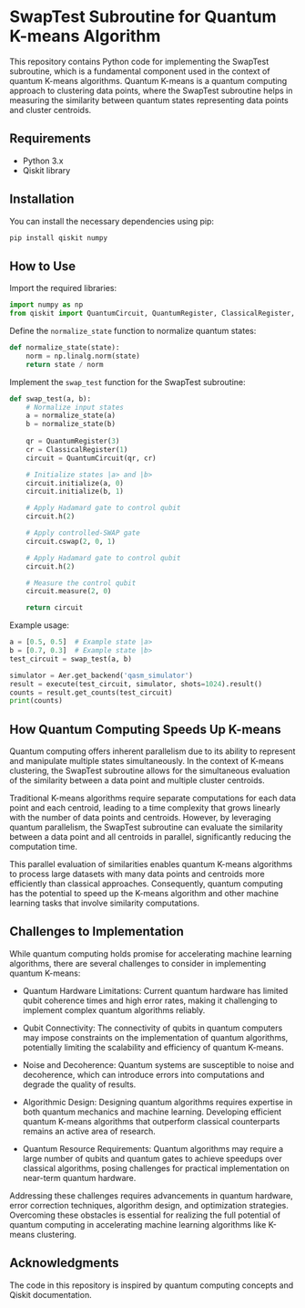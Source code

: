 # SwapTest Subroutine for Quantum K-means Algorithm

This repository contains Python code for implementing the SwapTest subroutine, which is a fundamental component used in the context of quantum K-means algorithms. Quantum K-means is a quantum computing approach to clustering data points, where the SwapTest subroutine helps in measuring the similarity between quantum states representing data points and cluster centroids.

## Requirements
- Python 3.x
- Qiskit library

## Installation
You can install the necessary dependencies using pip:

```bash
pip install qiskit numpy
```

## How to Use
Import the required libraries:

```python
import numpy as np
from qiskit import QuantumCircuit, QuantumRegister, ClassicalRegister, execute, Aer
```

Define the `normalize_state` function to normalize quantum states:

```python
def normalize_state(state):
    norm = np.linalg.norm(state)
    return state / norm
```

Implement the `swap_test` function for the SwapTest subroutine:

```python
def swap_test(a, b):
    # Normalize input states
    a = normalize_state(a)
    b = normalize_state(b)
    
    qr = QuantumRegister(3)
    cr = ClassicalRegister(1)
    circuit = QuantumCircuit(qr, cr)

    # Initialize states |a> and |b>
    circuit.initialize(a, 0)
    circuit.initialize(b, 1)

    # Apply Hadamard gate to control qubit
    circuit.h(2)

    # Apply controlled-SWAP gate
    circuit.cswap(2, 0, 1)

    # Apply Hadamard gate to control qubit
    circuit.h(2)

    # Measure the control qubit
    circuit.measure(2, 0)

    return circuit
```

Example usage:

```python
a = [0.5, 0.5]  # Example state |a>
b = [0.7, 0.3]  # Example state |b>
test_circuit = swap_test(a, b)

simulator = Aer.get_backend('qasm_simulator')
result = execute(test_circuit, simulator, shots=1024).result()
counts = result.get_counts(test_circuit)
print(counts)
```

## How Quantum Computing Speeds Up K-means
Quantum computing offers inherent parallelism due to its ability to represent and manipulate multiple states simultaneously. In the context of K-means clustering, the SwapTest subroutine allows for the simultaneous evaluation of the similarity between a data point and multiple cluster centroids.

Traditional K-means algorithms require separate computations for each data point and each centroid, leading to a time complexity that grows linearly with the number of data points and centroids. However, by leveraging quantum parallelism, the SwapTest subroutine can evaluate the similarity between a data point and all centroids in parallel, significantly reducing the computation time.

This parallel evaluation of similarities enables quantum K-means algorithms to process large datasets with many data points and centroids more efficiently than classical approaches. Consequently, quantum computing has the potential to speed up the K-means algorithm and other machine learning tasks that involve similarity computations.

## Challenges to Implementation
While quantum computing holds promise for accelerating machine learning algorithms, there are several challenges to consider in implementing quantum K-means:

- Quantum Hardware Limitations: Current quantum hardware has limited qubit coherence times and high error rates, making it challenging to implement complex quantum algorithms reliably.

- Qubit Connectivity: The connectivity of qubits in quantum computers may impose constraints on the implementation of quantum algorithms, potentially limiting the scalability and efficiency of quantum K-means.

- Noise and Decoherence: Quantum systems are susceptible to noise and decoherence, which can introduce errors into computations and degrade the quality of results.

- Algorithmic Design: Designing quantum algorithms requires expertise in both quantum mechanics and machine learning. Developing efficient quantum K-means algorithms that outperform classical counterparts remains an active area of research.

- Quantum Resource Requirements: Quantum algorithms may require a large number of qubits and quantum gates to achieve speedups over classical algorithms, posing challenges for practical implementation on near-term quantum hardware.

Addressing these challenges requires advancements in quantum hardware, error correction techniques, algorithm design, and optimization strategies. Overcoming these obstacles is essential for realizing the full potential of quantum computing in accelerating machine learning algorithms like K-means clustering.


## Acknowledgments
The code in this repository is inspired by quantum computing concepts and Qiskit documentation.
